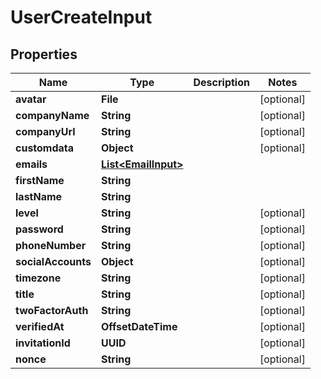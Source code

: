

# UserCreateInput


## Properties

| Name | Type | Description | Notes |
|------------ | ------------- | ------------- | -------------|
|**avatar** | **File** |  |  [optional] |
|**companyName** | **String** |  |  [optional] |
|**companyUrl** | **String** |  |  [optional] |
|**customdata** | **Object** |  |  [optional] |
|**emails** | [**List&lt;EmailInput&gt;**](EmailInput.md) |  |  |
|**firstName** | **String** |  |  |
|**lastName** | **String** |  |  |
|**level** | **String** |  |  [optional] |
|**password** | **String** |  |  [optional] |
|**phoneNumber** | **String** |  |  [optional] |
|**socialAccounts** | **Object** |  |  [optional] |
|**timezone** | **String** |  |  [optional] |
|**title** | **String** |  |  [optional] |
|**twoFactorAuth** | **String** |  |  [optional] |
|**verifiedAt** | **OffsetDateTime** |  |  [optional] |
|**invitationId** | **UUID** |  |  [optional] |
|**nonce** | **String** |  |  [optional] |



